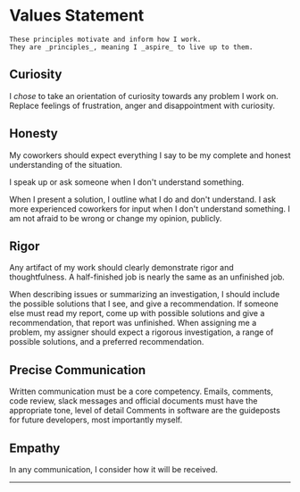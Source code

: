 # Values Statement

```admonish tldr
These principles motivate and inform how I work.
They are _principles_, meaning I _aspire_ to live up to them.
```

## Curiosity

I _chose_ to take an orientation of curiosity towards any problem I work on.
Replace feelings of frustration, anger and disappointment with curiosity.

## Honesty

My coworkers should expect everything I say to be my complete and honest understanding of the situation.

I speak up or ask someone when I don't understand something.

When I present a solution, I outline what I do and don't understand.
I ask more experienced coworkers for input when I don't understand something.
I am not afraid to be wrong or change my opinion, publicly.

## Rigor

Any artifact of my work should clearly demonstrate rigor and thoughtfulness.
A half-finished job is nearly the same as an unfinished job.

When describing issues or summarizing an investigation, I should include the possible solutions that I see, and give a recommendation.
If someone else must read my report, come up with possible solutions and give a recommendation, that report was unfinished.
When assigning me a problem, my assigner should expect a rigorous investigation, a range of possible solutions, and a preferred recommendation.

## Precise Communication

Written communication must be a core competency.
Emails, comments, code review, slack messages and official documents must have the appropriate tone, level of detail
Comments in software are the guideposts for future developers, most importantly myself.

## Empathy

In any communication, I consider how it will be received.

---

[^nvda_values]: [Link to NVIDIA's core values page](https://www.nvidia.com/en-in/about-nvidia/culture-at-nvidia/)
[^bcantrill_yt]: [Principles of Technology Leadership | Bryan Cantrill | Monktoberfest 2017](https://www.youtube.com/watch?v=9QMGAtxUlAc)
[^bcantrill_changelog]: [changelog ep with Bryan Cantrill](https://changelog.com/podcast/592)
